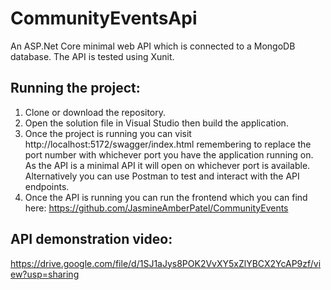 # CommunityEventsApi

An ASP.Net Core minimal web API which is connected to a MongoDB database. The API is tested using Xunit. 

## Running the project:

1. Clone or download the repository.
2. Open the solution file in Visual Studio then build the application.
3. Once the project is running you can visit http://localhost:5172/swagger/index.html remembering to replace the port number with whichever port you have the application running on. As the API is a minimal API it will open on whichever port is available. Alternatively you can use Postman to test and interact with the API endpoints.
5. Once the API is running you can run the frontend which you can find here: https://github.com/JasmineAmberPatel/CommunityEvents 

## API demonstration video:
https://drive.google.com/file/d/1SJ1aJys8POK2VvXY5xZlYBCX2YcAP9zf/view?usp=sharing
